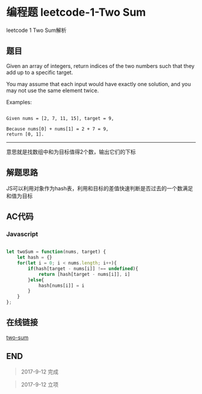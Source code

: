 # 编程题 leetcode-1-Two Sum

leetcode 1 Two Sum解析

## 题目

Given an array of integers, return indices of the two numbers such that they add up to a specific target.

You may assume that each input would have exactly one solution, and you may not use the same element twice.

Examples:

```

Given nums = [2, 7, 11, 15], target = 9,

Because nums[0] + nums[1] = 2 + 7 = 9,
return [0, 1].

```

-----

意思就是找数组中和为目标值得2个数，输出它们的下标

## 解题思路

JS可以利用对象作为hash表，利用和目标的差值快速判断是否过去的一个数满足和值为目标

## AC代码

### Javascript

``` javascript

let twoSum = function(nums, target) {
    let hash = {}
    for(let i = 0; i < nums.length; i++){
        if(hash[target - nums[i]] !== undefined){
            return [hash[target - nums[i]], i]
        }else{
            hash[nums[i]] = i
        }
    }
};

```

## 在线链接

[two-sum](https://leetcode.com/problems/two-sum)

## END

> 2017-9-12 完成

> 2017-9-12 立项
